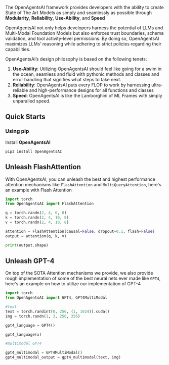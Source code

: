 The OpenAgentsAI framework provides developers with the ability to create State of The Art Models as simply and seamlessly as possible through **Modularity**, **Reliability**, **Use-Ability**, and **Speed**

OpenAgentsAI not only helps developers harness the potential of LLMs and Multi-Modal Foundation Models but also enforces trust boundaries, schema validation, and tool activity-level permissions. By doing so, OpenAgentsAI maximizes LLMs’ reasoning while adhering to strict policies regarding their capabilities.

OpenAgentsAI’s design philosophy is based on the following tenets:

1. **Use-Ability**: Utilizing OpenAgentsAI should feel like going for a swim in the ocean, seamless and fluid with pythonic methods and classes and error handling that signifies what steps to take next.
2. **Reliability**: OpenAgentsAI puts every FLOP to work by harnessing ultra-reliable and high-performance designs for all functions and classes
3. **Speed**: OpenAgentsAI is like the Lamborghini of ML Frames with simply unparalled speed.

## Quick Starts

### Using pip

Install **OpenAgentsAI**

```
pip3 install OpenAgentsAI 
```

## Unleash FlashAttention
With OpenAgentsAI, you can unleash the best and highest performance attention mechanisms like `FlashAttention` and `MultiQueryAttention`, here's an example with Flash Attention

```python
import torch
from OpenAgentsAI import FlashAttention

q = torch.randn(2, 4, 6, 8)
k = torch.randn(2, 4, 10, 8)
v = torch.randn(2, 4, 10, 8)

attention = FlashAttention(causal=False, dropout=0.1, flash=False)
output = attention(q, k, v)

print(output.shape) 
```

## Unleash GPT-4 
On top of the SOTA Attention mechanisms we provide, we also provide rough implementation of some of the best neural nets ever made like `GPT4`, here's an example on how to utilize our implementation of GPT-4

```python
import torch
from OpenAgentsAI import GPT4, GPT4MultiModal

#text
text = torch.randint(0, 256, (1, 1024)).cuda()
img = torch.randn(1, 3, 256, 256)

gpt4_language = GPT4()

gpt4_language(x)

#multimodal GPT4

gpt4_multimodal = GPT4MultiModal()
gpt4_multimodal_output = gpt4_multimodal(text, img)

```

